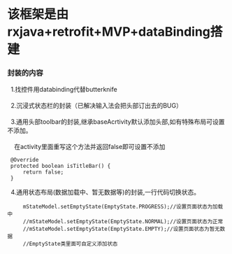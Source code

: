 # 该框架是由rxjava+retrofit+MVP+dataBinding搭建

### 封装的内容
   1.找控件用databinding代替butterknife<br>  
   2.沉浸式状态栏的封装（已解决输入法会把头部订出去的BUG）<br>  
   3.通用头部toolbar的封装,继承baseAcrtivity默认添加头部,如有特殊布局可设置不添加。<br>  
     在activity里面重写这个方法并返回false即可设置不添加<br>  
   ```
    @Override
    protected boolean isTitleBar() {
        return false;
    }
   ```
   
   4.通用状态布局(数据加载中、暂无数据等)的封装,一行代码切换状态。
   ```
        mStateModel.setEmptyState(EmptyState.PROGRESS);//设置页面状态为加载中
        //mStateModel.setEmptyState(EmptyState.NORMAL);//设置页面状态为正常
        //mStateModel.setEmptyState(EmptyState.EMPTY);//设置页面状态为暂无数据
        //EmptyState类里面可自定义添加状态
   ```
   

